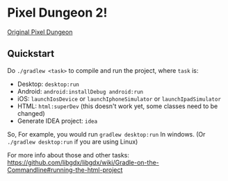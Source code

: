 Pixel Dungeon 2!
=================

[Original Pixel Dungeon](https://github.com/watabou/pixel-dungeon)



Quickstart
----------

Do `./gradlew <task>` to compile and run the project, where `task` is:

* Desktop: `desktop:run`
* Android: `android:installDebug android:run`
* iOS: `launchIosDevice` or `launchIphoneSimulator` or `launchIpadSimulator`
* HTML: `html:superDev` (this doesn't work yet, some classes need to be changed)
* Generate IDEA project: `idea`

So, For example, you would run `gradlew desktop:run` In windows. (Or `./gradlew desktop:run` if you are using Linux)


For more info about those and other tasks: https://github.com/libgdx/libgdx/wiki/Gradle-on-the-Commandline#running-the-html-project
